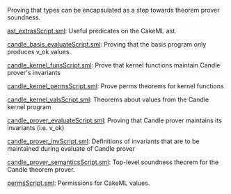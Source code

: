 Proving that types can be encapsulated as a step towards theorem prover
soundness.

[ast_extrasScript.sml](ast_extrasScript.sml):
Useful predicates on the CakeML ast.

[candle_basis_evaluateScript.sml](candle_basis_evaluateScript.sml):
Proving that the basis program only produces v_ok values.

[candle_kernel_funsScript.sml](candle_kernel_funsScript.sml):
Prove that kernel functions maintain Candle prover's invariants

[candle_kernel_permsScript.sml](candle_kernel_permsScript.sml):
Prove perms theorems for kernel functions

[candle_kernel_valsScript.sml](candle_kernel_valsScript.sml):
Theorems about values from the Candle kernel program

[candle_prover_evaluateScript.sml](candle_prover_evaluateScript.sml):
Proving that Candle prover maintains its invariants (i.e. v_ok)

[candle_prover_invScript.sml](candle_prover_invScript.sml):
Definitions of invariants that are to be maintained during
evaluate of Candle prover

[candle_prover_semanticsScript.sml](candle_prover_semanticsScript.sml):
Top-level soundness theorem for the Candle theorem prover.

[permsScript.sml](permsScript.sml):
Permissions for CakeML values.
